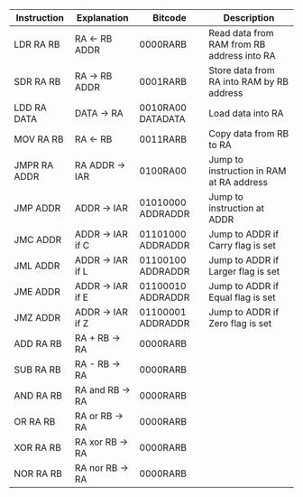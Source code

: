
|Instruction	|Explanation	|Bitcode	|Description|
|--|--|--|--|
|LDR RA RB			|RA <- RB ADDR|0000RARB	|Read data from RAM from RB address into RA|
|SDR RA RB			|RA -> RB ADDR|0001RARB	|Store data from RA into RAM by RB address|
|LDD RA DATA		|DATA -> RA|0010RA00 DATADATA	|Load data into RA|
|MOV RA RB			|RA <- RB|0011RARB	|Copy data from RB to RA|
|JMPR RA ADDR		|RA ADDR -> IAR|0100RA00	|Jump to instruction in RAM at RA address|
|JMP ADDR			|ADDR -> IAR|01010000 ADDRADDR	|Jump to instruction at ADDR|
|JMC ADDR			|ADDR -> IAR if C|01101000 ADDRADDR	|Jump to ADDR if Carry flag is set|
|JML ADDR			|ADDR -> IAR if L|01100100 ADDRADDR	|Jump to ADDR if Larger flag is set|
|JME ADDR			|ADDR -> IAR if E|01100010 ADDRADDR	|Jump to ADDR if Equal flag is set|
|JMZ ADDR			|ADDR -> IAR if Z|01100001 ADDRADDR	|Jump to ADDR if Zero flag is set|
|ADD RA RB			|RA + RB -> RA|0000RARB		||
|SUB RA RB			|RA - RB -> RA|0000RARB		||
|AND RA RB			|RA and RB -> RA|0000RARB	||
|OR RA RB			|RA or RB -> RA|0000RARB	||
|XOR RA RB			|RA xor RB -> RA|0000RARB	||
|NOR RA RB			|RA nor RB -> RA|0000RARB	||
